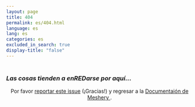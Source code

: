 ```yaml
---
layout: page
title: 404
permalink: es/404.html
language: es
lang: es
categories: es
excluded_in_search: true
display-title: "false"
---
```



<div>
  <h1  id="funny-message" style="font-weight:bold;margin-bottom:1.5em;" class="text-center noTOC"></h1>
  <h3 style="font-style:italic;" class="text-center noTOC">Las cosas tienden a enREDarse por aquí...</h3>
  <div style="text-align:center;" class="alert-info alert">Por favor <a href="https://github.com/layer5io/meshery/issues/new?assignees=&labels=docs&template=documentation.md&title=Docs:" target="_blank">reportar este issue</a> (¡Gracias!) y regresar a la <a href="{{ site.url }}">Documentaión de Meshery </a>.</div>
</div>
<script type="text/javascript">
var messages = [
  "Oh, no. Por favor perdone nuestro sitio enREDado.",
  "Oops. Por favor disculpe el enREDo.",
  "Parece que esta página no existe. ¡Qué enREDo!",
  "Por favor disculpe el enREDo."
];
var message = messages[Math.floor(Math.random()*messages.length)];
document.getElementById("funny-message").innerHTML = message;
</script>